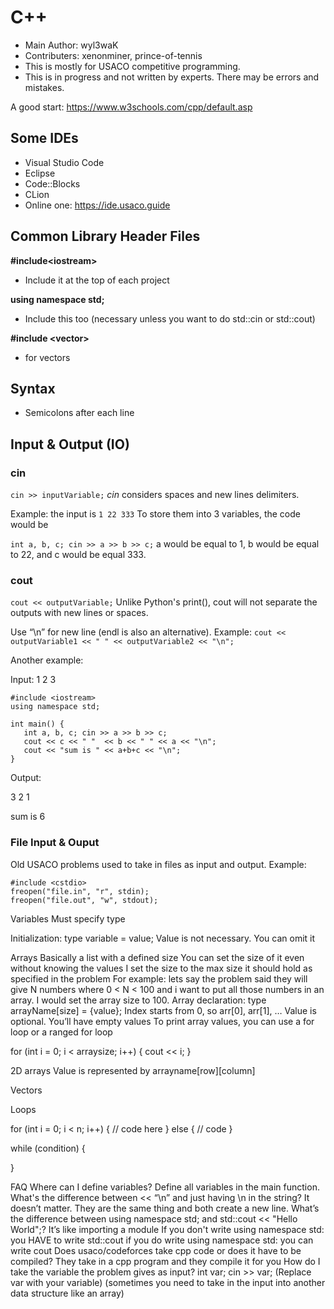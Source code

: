 # C++ 
* Main Author: wyl3waK
* Contributers: xenonminer, prince-of-tennis 
* This is mostly for USACO competitive programming.
* This is in progress and not written by experts. There may be errors and mistakes.

A good start: https://www.w3schools.com/cpp/default.asp

## Some IDEs
* Visual Studio Code
* Eclipse
* Code::Blocks
* CLion
* Online one: https://ide.usaco.guide 

## Common Library Header Files 
**\#include\<iostream>**
* Include it at the top of each project

**using namespace std;**
* Include this too (necessary unless you want to do std::cin or std::cout)

**#include \<vector>**
* for vectors

## Syntax
* Semicolons after each line

## Input & Output (IO)
### cin
```cin >> inputVariable;```
*cin* considers spaces and new lines delimiters. 

Example: the input is ```1 22
333```
To store them into 3 variables, the code would be 

```int a, b, c; cin >> a >> b >> c;```
a would be equal to 1, b would be equal to 22, and c would be equal 333.

### cout
```cout << outputVariable;```
Unlike Python's print(), cout will not separate the outputs with new lines or spaces.

Use “\n” for new line (endl is also an alternative).
Example:
```cout << outputVariable1 << " " << outputVariable2 << "\n";```

Another example:

Input: 1 2 3
```
#include <iostream>
using namespace std;
 
int main() {
   int a, b, c; cin >> a >> b >> c;
   cout << c << " "  << b << " " << a << "\n";
   cout << "sum is " << a+b+c << "\n";
}
```
Output:

3 2 1

sum is 6

### File Input & Ouput
Old USACO problems used to take in files as input and output.
Example: 
```
#include <cstdio>
freopen("file.in", "r", stdin);
freopen("file.out", "w", stdout);
```


Variables
Must specify type


Initialization: type variable = value;
Value is not necessary. You can omit it

Arrays
Basically a list with a defined size
You can set the size of it even without knowing the values
I set the size to the max size it should hold as specified in the problem
For example: lets say the problem said they will give N numbers where 0 < N < 100 and i want to put all those numbers in an array. I would set the array size to 100.
Array declaration: type arrayName[size] = {value};
Index starts from 0, so arr[0], arr[1], …
Value is optional. You’ll have empty values
To print array values, you can use a for loop or a ranged for loop


for (int i = 0; i < arraysize; i++) {
cout << i;
}



2D arrays 
Value is represented by arrayname[row][column]

Vectors

Loops

for (int i = 0; i < n; i++) {
	// code here
} else {
	// code
}

while (condition) {

}


FAQ
Where can I define variables? 
Define all variables in the main function. 
What's the difference between << “\n” and just having \n in the string?
It doesn’t matter. They are the same thing and both create a new line.
What’s the difference between using namespace std; and std::cout << "Hello World";?
It’s like importing a module
If you don't write using namespace std: you HAVE to write std::cout
if you do write using namespace std: you can write cout
Does usaco/codeforces take cpp code or does it have to be compiled?
They take in a cpp program and they compile it for you
How do I take the variable the problem gives as input?
int var; cin >> var; (Replace var with your variable)
(sometimes you need to take in the input into another data structure like an array)
